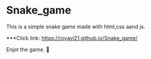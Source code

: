 # Snake_game

This is a simple snake game made with html,css aand js.


***Click link: https://royavi21.github.io/Snake_game/

Enjot the game. 🥰
